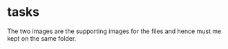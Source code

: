 # tasks

The two images are the supporting images for the files and hence must me kept on the same folder.
